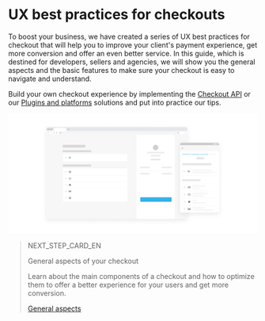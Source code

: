 # UX best practices for checkouts

To boost your business, we have created a series of UX best practices for checkout that will help you to improve your client's payment experience, get more conversion and offer an even better service. In this guide, which is destined for developers, sellers and agencies, we will show you the general aspects and the basic features to make sure your checkout is easy to navigate and understand.

Build your own checkout experience by implementing the [Checkout API](https://www.mercadopago[FAKER][URL][DOMAIN]/developers/en/guides/online-payments/checkout-api/introduction) or our [Plugins and platforms](https://www.mercadopago[FAKER][URL][DOMAIN]/developers/en/guides/plugins) solutions and put into practice our tips. 

![en best practices introduction](/images/best-practices-guide/EngIntroduccionBuenasPracticas.png)

> NEXT_STEP_CARD_EN
>
> General aspects of your checkout
>
> Learn about the main components of a checkout and how to optimize them to offer a better experience for your users and get more conversion.
>
> [General aspects](https://www.mercadopago[FAKER][URL][DOMAIN]/developers/en/guides/resources/best-practices-guide/optimized-experience)